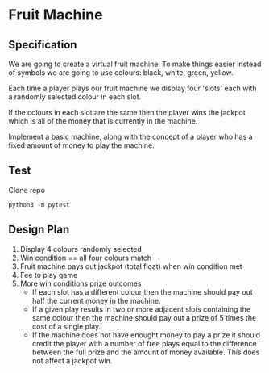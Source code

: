 # Fruit Machine

## Specification

We are going to create a virtual fruit machine. To make things easier instead of symbols we are going to use colours: black, white, green, yellow.

Each time a player plays our fruit machine we display four 'slots' each with a randomly selected colour in each slot.

If the colours in each slot are the same then the player wins the jackpot which is all of the money that is currently in the machine.

Implement a basic machine, along with the concept of a player who has a fixed amount of money to play the machine.

## Test

Clone repo
```
python3 -m pytest
```

## Design Plan

1. Display 4 colours randomly selected
2. Win condition == all four colours match 
3. Fruit machine pays out jackpot (total float) when win condition met
4. Fee to play game
5. More win conditions prize outcomes
   * If each slot has a different colour then the machine should pay out half the current money in the machine.
   * If a given play results in two or more adjacent slots containing the same colour then the machine should pay out a prize of 5 times the cost of a single play.
   * If the machine does not have enought money to pay a prize it should credit the player with a number of free plays equal to the difference between the full prize and the amount of money available. This does not affect a jackpot win.
